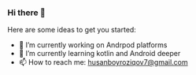 ### Hi there 👋

Here are some ideas to get you started:

- 🔭 I’m currently working on Andrpod platforms
- 🌱 I’m currently learning kotlin and Android deeper
- 📫 How to reach me: husanboyroziqov7@gmail.com

